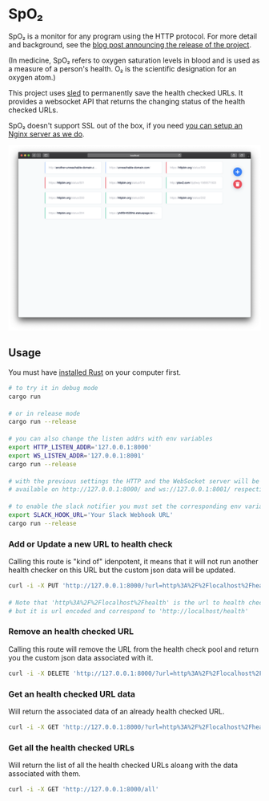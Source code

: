 # SpO₂

SpO₂ is a monitor for any program using the HTTP protocol. For more detail and background, see the [blog post announcing the release of the project](https://blog.meilisearch.com/spo2-the-little-dynamic-monitoring-tool/). 

(In medicine, SpO₂ refers to oxygen saturation levels in blood and is used as a measure of a person's health. O₂ is the scientific designation for an oxygen atom.) 

This project uses [sled](https://github.com/spacejam/sled) to permanently save the health checked URLs.
It provides a websocket API that returns the changing status of the health checked URLs.

SpO₂ doesn't support SSL out of the box, if you need [you can setup an Nginx server as we do][1].

[1]: /enable-ssl.md

![SpO2 dashboard screenshot](/misc/screenshot.png)

## Usage

You must have [installed Rust](https://rustup.rs/) on your computer first.

```bash
# to try it in debug mode
cargo run

# or in release mode
cargo run --release

# you can also change the listen addrs with env variables
export HTTP_LISTEN_ADDR='127.0.0.1:8000'
export WS_LISTEN_ADDR='127.0.0.1:8001'
cargo run --release

# with the previous settings the HTTP and the WebSocket server will be
# available on http://127.0.0.1:8000/ and ws://127.0.0.1:8001/ respectively

# to enable the slack notifier you must set the corresponding env variable
export SLACK_HOOK_URL='Your Slack Webhook URL'
cargo run --release
```

### Add or Update a new URL to health check

Calling this route is "kind of" idenpotent, it means that it will not run another health checker on this URL but the custom json data will be updated.

```bash
curl -i -X PUT 'http://127.0.0.1:8000/?url=http%3A%2F%2Flocalhost%2Fhealth' -d '"your custom json data"'

# Note that 'http%3A%2F%2Flocalhost%2Fhealth' is the url to health check
# but it is url encoded and correspond to 'http://localhost/health'
```

### Remove an health checked URL

Calling this route will remove the URL from the health check pool and return you the custom json data associated with it.

```bash
curl -i -X DELETE 'http://127.0.0.1:8000/?url=http%3A%2F%2Flocalhost%2Fhealth'
```

### Get an health checked URL data

Will return the associated data of an already health checked URL.

```bash
curl -i -X GET 'http://127.0.0.1:8000/?url=http%3A%2F%2Flocalhost%2Fhealth'
```

### Get all the health checked URLs

Will return the list of all the health checked URLs aloang with the data associated with them.

```bash
curl -i -X GET 'http://127.0.0.1:8000/all'
```
